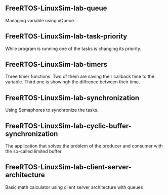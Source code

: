 ## FreeRTOS-LinuxSim-lab-queue
Managing variable using xQueue. 
## FreeRTOS-LinuxSim-lab-task-priority
While program is running one of the tasks is changing its priority. 
## FreeRTOS-LinuxSim-lab-timers
Three timer functions. Two of them are saving their callback time to the variable.
Third one is showingh the diffrence between their time.
## FreeRTOS-LinuxSim-lab-synchronization
Using Semaphores to synchronize the tasks.
## FreeRTOS-LinuxSim-lab-cyclic-buffer-synchronization
The application that solves
the problem of the producer and consumer with the so-called limited buffer.
## FreeRTOS-LinuxSim-lab-client-server-architecture
Basic math calculator using client server architecture with queues
